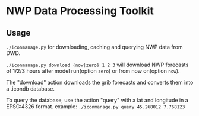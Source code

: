 NWP Data Processing Toolkit
===========================

## Usage

`./iconmanage.py` for downloading, caching and querying NWP data from DWD.

`./iconmanage.py download {now|zero} 1 2 3` will download NWP forecasts of
1/2/3 hours after model run(option `zero`) or from now on(option `now`).

The "download" action downloads the grib forecasts and converts them into a .icondb database.

To query the database, use the action "query" with a lat and longitude in a EPSG:4326 format. 
example: `./iconmanage.py query 45.268012 7.768123`
